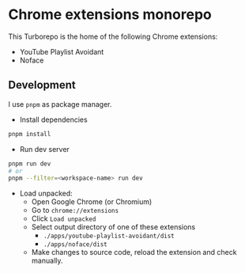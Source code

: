 # Chrome extensions monorepo

This Turborepo is the home of the following Chrome extensions:

-   YouTube Playlist Avoidant
-   Noface

## Development

I use `pnpm` as package manager.

-   Install dependencies

```bash
pnpm install
```

-   Run dev server

```bash
pnpm run dev
# or
pnpm --filter=<workspace-name> run dev
```

-   Load unpacked:
    -   Open Google Chrome (or Chromium)
    -   Go to `chrome://extensions`
    -   Click `Load unpacked`
    -   Select output directory of one of these extensions
        -   `./apps/youtube-playlist-avoidant/dist`
        -   `./apps/noface/dist`
    -   Make changes to source code, reload the extension and check manually.
